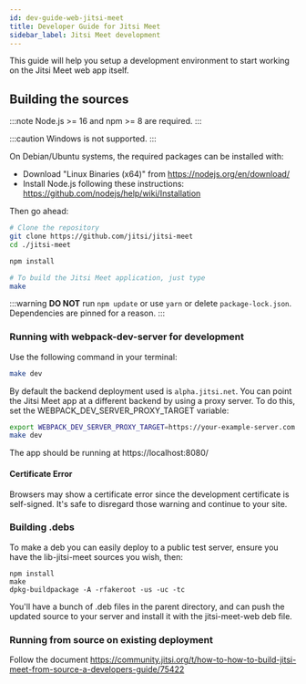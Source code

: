 ```yaml
---
id: dev-guide-web-jitsi-meet
title: Developer Guide for Jitsi Meet
sidebar_label: Jitsi Meet development
---
```


This guide will help you setup a development environment to start working on the Jitsi Meet web app itself.

## Building the sources

:::note
Node.js >= 16 and npm >= 8 are required.
:::

:::caution
Windows is not supported.
:::

On Debian/Ubuntu systems, the required packages can be installed with:
- Download "Linux Binaries (x64)" from https://nodejs.org/en/download/
- Install Node.js following these instructions: https://github.com/nodejs/help/wiki/Installation

Then go ahead:
```bash
# Clone the repository
git clone https://github.com/jitsi/jitsi-meet
cd ./jitsi-meet

npm install

# To build the Jitsi Meet application, just type
make
```

:::warning
**DO NOT** run `npm update` or use `yarn` or delete `package-lock.json`. Dependencies are pinned for a reason.
:::

### Running with webpack-dev-server for development

Use the following command in your terminal:

```bash
make dev
```

By default the backend deployment used is `alpha.jitsi.net`. You can point the Jitsi Meet app at a different backend by using a proxy server. To do this, set the WEBPACK_DEV_SERVER_PROXY_TARGET variable:

```bash
export WEBPACK_DEV_SERVER_PROXY_TARGET=https://your-example-server.com
make dev
```

The app should be running at https://localhost:8080/

#### Certificate Error

Browsers may show a certificate error since the development certificate is self-signed. It's safe to disregard those
warning and continue to your site.

### Building .debs

To make a deb you can easily deploy to a public test server, ensure you have the lib-jitsi-meet sources you wish, then:
```
npm install
make
dpkg-buildpackage -A -rfakeroot -us -uc -tc
```

You'll have a bunch of .deb files in the parent directory, and can push the updated source to your server and install it with the jitsi-meet-web deb file.

### Running from source on existing deployment

Follow the document https://community.jitsi.org/t/how-to-how-to-build-jitsi-meet-from-source-a-developers-guide/75422
